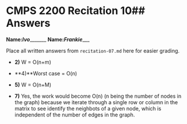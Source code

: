 # CMPS 2200 Recitation 10## Answers

**Name:**_________Ivo________________
**Name:**___________Frankie______________


Place all written answers from `recitation-07.md` here for easier grading.



- **2)** W = O(n+m)

- **4)**Worst case = O(n)

- **5)** W = O(n+M)

- **7)** Yes, the work would become O(n) (n being the number of nodes in the graph) because we iterate through a single row or column in the matrix to see identify the neighbots of a given node, which is independent of the number of edges in the graph.
